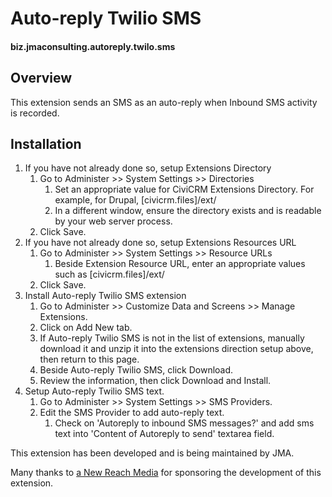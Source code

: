 # Auto-reply Twilio SMS

#### biz.jmaconsulting.autoreply.twilo.sms

## Overview

This extension sends an SMS as an auto-reply when Inbound SMS activity is recorded.

## Installation

1. If you have not already done so, setup Extensions Directory
    1. Go to Administer >> System Settings >> Directories
        1. Set an appropriate value for CiviCRM Extensions Directory. For example, for Drupal, [civicrm.files]/ext/
        1. In a different window, ensure the directory exists and is readable by your web server process.
    1. Click Save.
1. If you have not already done so, setup Extensions Resources URL
    1. Go to Administer >> System Settings >> Resource URLs
        1. Beside Extension Resource URL, enter an appropriate values such as [civicrm.files]/ext/
    1. Click Save.
1. Install Auto-reply Twilio SMS extension
    1. Go to Administer >> Customize Data and Screens >> Manage Extensions.
    1. Click on Add New tab.
    1. If Auto-reply Twilio SMS is not in the list of extensions, manually download it and unzip it into the extensions direction setup above, then return to this page.
    1. Beside Auto-reply Twilio SMS, click Download.
    1. Review the information, then click Download and Install.
1. Setup Auto-reply Twilio SMS text.
    1. Go to Administer >> System Settings >> SMS Providers.
    1. Edit the SMS Provider to add auto-reply text.
        1. Check on 'Autoreply to inbound SMS messages?' and add sms text into 'Content of Autoreply to send' textarea field.

This extension has been developed and is being maintained by JMA.

Many thanks to [a New Reach Media](https://www.newreachmedia.com/) for sponsoring the development of this extension.
